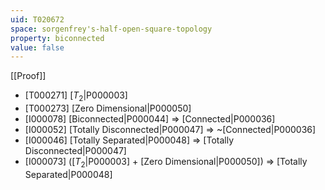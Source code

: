 ```yaml
---
uid: T020672
space: sorgenfrey's-half-open-square-topology
property: biconnected
value: false
---
```

[[Proof]]

* [T000271] [$T_2$|P000003]
* [T000273] [Zero Dimensional|P000050]
* [I000078] [Biconnected|P000044] => [Connected|P000036]
* [I000052] [Totally Disconnected|P000047] => ~[Connected|P000036]
* [I000046] [Totally Separated|P000048] => [Totally Disconnected|P000047]
* [I000073] ([$T_2$|P000003] + [Zero Dimensional|P000050]) => [Totally Separated|P000048]

